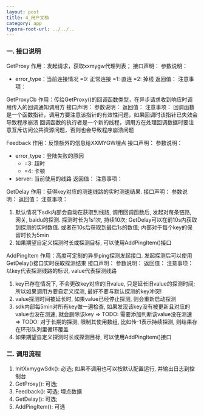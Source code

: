 ```yaml
---
layout: post
title: 4_用户文档
category: app
typora-root-url: ../../..
---
```


### 一. 接口说明

GetProxy
作用：发起请求，获取xxmygw代理列表；
接口声明：
参数说明：
* error_type：当前连接情况
	=0: 正常连接
	=1: 直连
	=2: 掉线
	返回值：
	注意事项：


GetProxyCb
作用：传给GetProxy()的回调函数类型，在异步请求收到响应时调用传入的回调通知调用方
接口声明：
参数说明：
返回值：
注意事项：
回调函数是一个函数指针，调用方要注意该指针的有效性问题，如果回调时该指针已失效会导致程序崩溃
回调函数的执行者是一个新的线程，调用方在处理回调数据时要注意互斥访问公共资源问题，否则也会导致程序崩溃问题


Feedback
作用：反馈额外的信息给XXMYGW埋点
接口声明：
参数说明：
* error_type：登陆失败的原因
	* =3: 超时
	* =4: 卡顿
* server: 当前使用的线路
返回值：
注意事项：


GetDelay
作用：获得key对应的测速线路的实时测速结果.
接口声明：
参数说明：
返回值：
注意事项：
1. 默认情况下sdk内部会自动在获取到线路, 调用回调函数后, 发起对每条链路, 网关, baidu的探测. 探测时长为1s1次, 持续10次; GetDelay可以在前10s内获取到探测的实时数值. 或者在10s后获取到最后1s的数值; 内部对于每个key的保留时长为5min
2. 如果期望自定义探测时长或探测目标, 可以使用AddPingItem()接口

AddPingItem
作用：高度可定制的异步ping探测发起接口. 发起探测后可以使用GetDelay()接口实时获取探测结果
接口声明：
参数说明：
返回值：
注意事项：
以key代表探测线路的标识, value代表探测线路

1. key已存在情况下, 不会更改key对应的旧value, 只是延长旧value的探测时间; 所以如果调用方要自定义探测, 最好不要与默认探测的key冲突!
2. value探测时间被延长时, 如果value已经停止探测, 则会重新启动探测
3. sdk内部每5min对所有key做一遍检查, 如果发现该key没有被更新且对应的value也没在测速, 就会删除该key
	=> TODO: 需要添加判断该value没在测速
	=> TODO: 对于长期的探测, 限制其使用数组, 比如传-1表示持续探测, 则结果存在环形队列里循环覆盖
2. 如果期望自定义探测时长或探测目标, 可以使用AddPingItem()接口



### 二. 调用流程

1. InitXxmygwSdk(): 必选; 如果不调用也可以按默认配置运行, 并输出日志到控制台
2. GetProxy(): 可选;
3. Feedback(): 可选; 埋点数据
4. GetDelay(): 可选;
5. AddPingItem(): 可选
